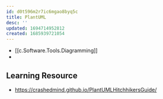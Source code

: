 ```yaml
---
id: d0t596m2r7ic6mgao8byq5c
title: PlantUML
desc: ''
updated: 1694714952812
created: 1685939721054
---
```


- [[c.Software.Tools.Diagramming]]
- 
## Learning Resource

- https://crashedmind.github.io/PlantUMLHitchhikersGuide/